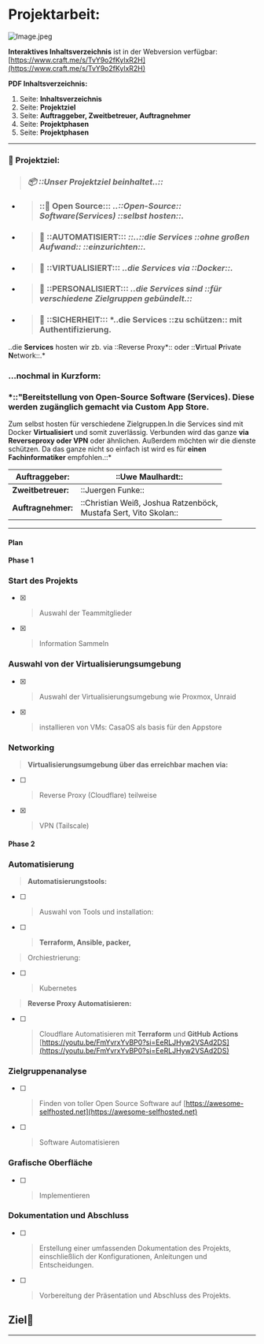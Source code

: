 # Projektarbeit:

![Image.jpeg](https://res.craft.do/user/full/159935f9-5e4d-0afb-2c79-97ce3d2d9945/doc/DCFFD2C0-3760-44A3-A9F6-0012B629F283/46ED24A8-9EDF-44B6-A513-79E648CBAA4D_2/H2htJwkzUqBxqDRkidtZFxFIPpEzD4fAftguPMbmWBcz/Image.jpeg)

**Interaktives Inhaltsverzeichnis** ist in der Webversion verfügbar:  [https://www.craft.me/s/TvY9o2fKylxR2H](https://www.craft.me/s/TvY9o2fKylxR2H)

**PDF Inhaltsverzeichnis:**

1. Seite:  **Inhaltsverzeichnis**
2. Seite:  **Projektziel**
3. Seite:  **Auftraggeber, Zweitbetreuer, Auftragnehmer**
4. Seite:  **Projektphasen**
5. Seite:  **Projektphasen**

---

### **🎯 Projektziel:**

> ### ***📦 ::Unser Projektziel beinhaltet..::***

- > ### ::**🐳 Open Source**::: *..::Open-Source:: Software(**Services**) ::selbst hosten::.*
- > ### **🤖** ::**AUTOMATISIERT**::: *::..::die **Services** ::ohne großen Aufwand:: ::einzurichten::.*
- > ### **👾** ::**VIRTUALISIERT**::: *..die **Services** via ::Docker::.*
- > ### **🎨** ::**PERSONALISIERT**:::  *..die **Services** sind ::für verschiedene Zielgruppen gebündelt.::*
- > ### **🔐** ::**SICHERHEIT**::: *..die **Services** ::zu schützen:: mit Authentifizierung.
..die **Services** hosten wir zb. via ::Reverse Proxy*:: oder ::**V**irtual **P**rivate **N**etwork::.*

### **...nochmal in Kurzform:**

   ### *::"Bereitstellung von Open-Source Software (**Services**). Diese werden zugänglich gemacht via Custom App Store.
Zum selbst hosten für verschiedene Zielgruppen.In die Services sind mit Docker **Virtualisiert** und somit zuverlässig.
Verbunden wird das ganze **via Reverseproxy oder VPN** oder ähnlichen. Außerdem möchten wir die dienste schützen.
Da das ganze nicht so einfach ist wird es für **einen Fachinformatiker** empfohlen.::*

| **Auftraggeber:**  | ::Uwe Maulhardt::                                                    |
| ------------------ | -------------------------------------------------------------------- |
| **Zweitbetreuer:** | ::Juergen Funke::                                                    |
| **Auftragnehmer:** | ::Christian Weiß, Joshua Ratzenböck, <br>Mustafa Sert, Vito Skolan:: |

---

#### Plan

#### Phase 1

### Start des Projekts

- [x] > Auswahl der Teammitglieder
- [x] > Information Sammeln

### Auswahl von der Virtualisierungsumgebung

- [x] > Auswahl der Virtualisierungsumgebung wie Proxmox, Unraid
- [x] > installieren von VMs:
CasaOS als basis für den Appstore

### Networking

> **Virtualisierungsumgebung über das erreichbar machen via:**

- [ ] > Reverse Proxy (Cloudflare) teilweise
- [x] > VPN (Tailscale)

#### Phase 2

### Automatisierung

> **Automatisierungstools:**

- [ ] > Auswahl von Tools und installation:
- [ ] > **Terraform, Ansible, packer,**

> Orchiestrierung:

- [ ] > Kubernetes

> **Reverse Proxy Automatisieren:**

- [ ] > Cloudflare Automatisieren mit **Terraform** und **GitHub Actions** [https://youtu.be/FmYvrxYvBP0?si=EeRLJHyw2VSAd2DS](https://youtu.be/FmYvrxYvBP0?si=EeRLJHyw2VSAd2DS)

### Zielgruppenanalyse

- [ ] > Finden von toller Open Source Software auf [https://awesome-selfhosted.net](https://awesome-selfhosted.net)
- [ ] > Software Automatisieren

### Grafische Oberfläche

- [ ] > Implementieren

### Dokumentation und Abschluss

- [ ] > Erstellung einer umfassenden Dokumentation des Projekts, einschließlich der Konfigurationen, Anleitungen und Entscheidungen.
- [ ] > Vorbereitung der Präsentation und Abschluss des Projekts.

## Ziel🎉

---

